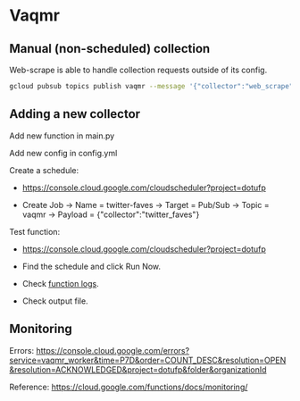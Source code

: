 # Vaqmr

## Manual (non-scheduled) collection

Web-scrape is able to handle collection requests outside of its config.

```bash
gcloud pubsub topics publish vaqmr --message '{"collector":"web_scrape", "work_list":[{"url":"http://blah.meh","storage_key":"blah"}]}'
```

## Adding a new collector

Add new function in main.py

Add new config in config.yml

Create a schedule:

- <https://console.cloud.google.com/cloudscheduler?project=dotufp>

- Create Job -> Name = twitter-faves -> Target = Pub/Sub -> Topic = vaqmr -> Payload = {"collector":"twitter_faves"}

Test function:

- <https://console.cloud.google.com/cloudscheduler?project=dotufp>

- Find the schedule and click Run Now.

- Check [function logs](https://console.cloud.google.com/logs/viewer?project=dotufp&resource=cloud_function%2Ffunction_name%2Fvaqmr_worker%2Fregion%2Fus-central1&minLogLevel=0&expandAll=false).

- Check output file.

## Monitoring

Errors: <https://console.cloud.google.com/errors?service=vaqmr_worker&time=P7D&order=COUNT_DESC&resolution=OPEN&resolution=ACKNOWLEDGED&project=dotufp&folder&organizationId>

Reference: <https://cloud.google.com/functions/docs/monitoring/>
